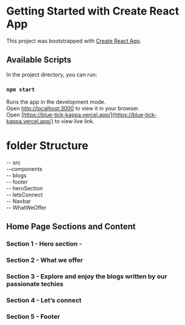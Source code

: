 # Getting Started with Create React App

This project was bootstrapped with [Create React App](https://github.com/facebook/create-react-app).

## Available Scripts

In the project directory, you can run:

### `npm start`

Runs the app in the development mode.\
Open [http://localhost:3000](http://localhost:3000) to view it in your browser.  
Open [https://blue-tick-kappa.vercel.app/](https://blue-tick-kappa.vercel.app/) to view live link.

# folder Structure
-- src  
    --components  
        -- blogs  
        -- footer  
        -- heroSection  
        -- letsConnect  
        -- Navbar  
        -- WhatWeOffer  


## Home Page Sections and Content 

### Section 1 - Hero section - 
### Section 2 - What we offer 
### Section 3 - Explore and enjoy the blogs written by our passionate techies
### Section 4 - Let’s connect 
### Section 5 - Footer
